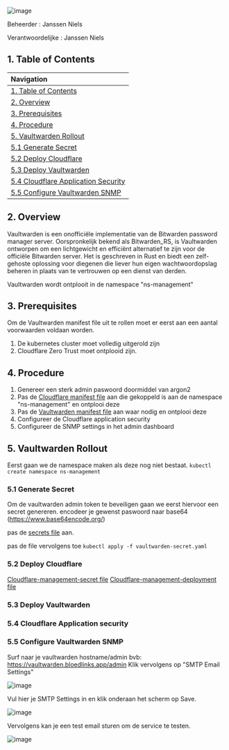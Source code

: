 ![image](https://github.com/michaelthielemans/ProjectHosting/assets/119003253/a40ff127-84f0-46df-a5e7-285ff7b7a913)

Beheerder : Janssen Niels

Verantwoordelijke : Janssen Niels

## 1. Table of Contents 

| Navigation |             
| :-------------------------------------------------  |
| [1. Table of Contents](#1-table-of-contents)             |
| [2. Overview](#2-overview)  |
| [3. Prerequisites](#3-prerequisites)                     |
| [4. Procedure](#4-procedure)       |
| [5. Vaultwarden Rollout](#5-vaultwarden-rollout)         |
| [5.1 Generate Secret](#51-generate-admin-password)     |
| [5.2 Deploy Cloudflare](#52-deploy-cloudflare)           |
| [5.3 Deploy Vaultwarden](#53-deploy-vaultwarden)         |
| [5.4 Cloudflare Application Security](#54-cloudflare-application-security)         |
| [5.5 Configure Vaultwarden SNMP](#54-configure-vaultwarden-snmp)         |

## 2. Overview

Vaultwarden is een onofficiële implementatie van de Bitwarden password manager server. Oorspronkelijk bekend als Bitwarden_RS, is Vaultwarden ontworpen om een lichtgewicht en efficiënt alternatief te zijn voor de officiële Bitwarden server. Het is geschreven in Rust en biedt een zelf-gehoste oplossing voor diegenen die liever hun eigen wachtwoordopslag beheren in plaats van te vertrouwen op een dienst van derden.

Vaultwarden wordt ontplooit in de namespace "ns-management"

## 3. Prerequisites 

Om de Vaultwarden manifest file uit te rollen moet er eerst aan een aantal voorwaarden voldaan worden. 

1. De kubernetes cluster moet volledig uitgerold zijn
2. Cloudflare Zero Trust moet ontplooid zijn.

## 4. Procedure

1. Genereer een sterk admin paswoord doormiddel van argon2
2. Pas de [Cloudflare manifest file](cloudflare.yaml) aan die gekoppeld is aan de namespace "ns-management" en ontplooi deze
3. Pas de [Vaultwarden manifest file](vaultwarden.yaml) aan waar nodig en ontplooi deze
4. Configureer de Cloudflare application security
5. Configureer de SNMP settings in het admin dashboard

## 5. Vaultwarden Rollout

Eerst gaan we de namespace maken als deze nog niet bestaat.
```kubectl create namespace ns-management```

### 5.1 Generate Secret 

Om de vaultwarden admin token te beveiligen gaan we eerst hiervoor een secret genereren. 
encodeer je gewenst paswoord naar base64 (https://www.base64encode.org/)

pas de [secrets file](vaultwarden-secret.yaml) aan.

pas de file vervolgens toe 
```kubectl apply -f vaultwarden-secret.yaml ```

### 5.2 Deploy Cloudflare

[Cloudflare-management-secret file](/Cloudflare/namespace-management/cloudflare-management-secret.yaml)
[Cloudflare-management-deployment file](/Cloudflare/namespace-management/cloudflare-management.yaml)
### 5.3 Deploy Vaultwarden
### 5.4 Cloudflare Application security 
### 5.5 Configure Vaultwarden SNMP 

Surf naar je vaultwarden hostname/admin bvb: https://vaultwarden.bloedlinks.app/admin
Klik vervolgens op "SMTP Email Settings"

![image](https://github.com/michaelthielemans/ProjectHosting/assets/119003253/8c4e94ab-cfea-4f4d-bae2-59f057c8ce15)

Vul hier je SMTP Settings in en klik onderaan het scherm op Save. 

![image](https://github.com/michaelthielemans/ProjectHosting/assets/119003253/d90be41c-20af-4cab-8295-08f29c22c7c2)

Vervolgens kan je een test email sturen om de service te testen. 

![image](https://github.com/michaelthielemans/ProjectHosting/assets/119003253/9aeec110-d6ad-4773-a559-4e466726d94b)

